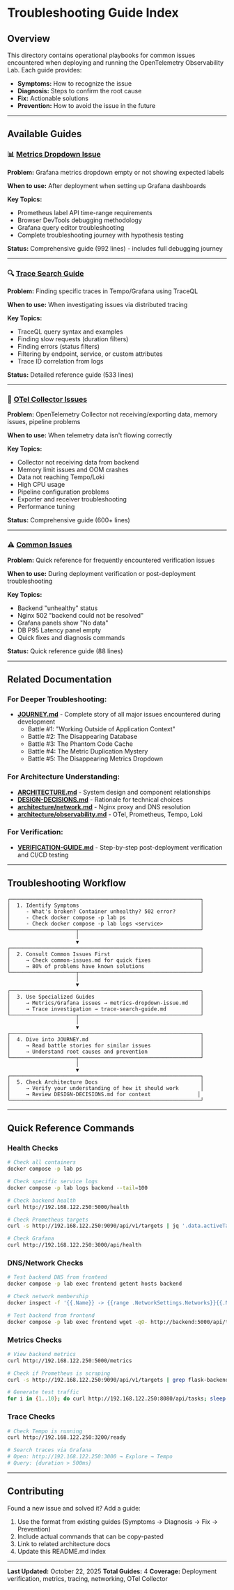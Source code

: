 # Troubleshooting Guide Index

## Overview

This directory contains operational playbooks for common issues encountered when deploying and running the OpenTelemetry Observability Lab. Each guide provides:

- **Symptoms:** How to recognize the issue
- **Diagnosis:** Steps to confirm the root cause
- **Fix:** Actionable solutions
- **Prevention:** How to avoid the issue in the future

---

## Available Guides

### 📊 **[Metrics Dropdown Issue](metrics-dropdown-issue.md)**
**Problem:** Grafana metrics dropdown empty or not showing expected labels

**When to use:** After deployment when setting up Grafana dashboards

**Key Topics:**
- Prometheus label API time-range requirements
- Browser DevTools debugging methodology
- Grafana query editor troubleshooting
- Complete troubleshooting journey with hypothesis testing

**Status:** Comprehensive guide (992 lines) - includes full debugging journey

---

### 🔍 **[Trace Search Guide](trace-search-guide.md)**
**Problem:** Finding specific traces in Tempo/Grafana using TraceQL

**When to use:** When investigating issues via distributed tracing

**Key Topics:**
- TraceQL query syntax and examples
- Finding slow requests (duration filters)
- Finding errors (status filters)
- Filtering by endpoint, service, or custom attributes
- Trace ID correlation from logs

**Status:** Detailed reference guide (533 lines)

---

### 🔧 **[OTel Collector Issues](otel-collector-issues.md)**
**Problem:** OpenTelemetry Collector not receiving/exporting data, memory issues, pipeline problems

**When to use:** When telemetry data isn't flowing correctly

**Key Topics:**
- Collector not receiving data from backend
- Memory limit issues and OOM crashes
- Data not reaching Tempo/Loki
- High CPU usage
- Pipeline configuration problems
- Exporter and receiver troubleshooting
- Performance tuning

**Status:** Comprehensive guide (600+ lines)

---

### ⚠️ **[Common Issues](common-issues.md)**
**Problem:** Quick reference for frequently encountered verification issues

**When to use:** During deployment verification or post-deployment troubleshooting

**Key Topics:**
- Backend "unhealthy" status
- Nginx 502 "backend could not be resolved"
- Grafana panels show "No data"
- DB P95 Latency panel empty
- Quick fixes and diagnosis commands

**Status:** Quick reference guide (88 lines)

---

## Related Documentation

### For Deeper Troubleshooting:
- **[JOURNEY.md](../JOURNEY.md)** - Complete story of all major issues encountered during development
  - Battle #1: "Working Outside of Application Context"
  - Battle #2: The Disappearing Database
  - Battle #3: The Phantom Code Cache
  - Battle #4: The Metric Duplication Mystery
  - Battle #5: The Disappearing Metrics Dropdown

### For Architecture Understanding:
- **[ARCHITECTURE.md](../ARCHITECTURE.md)** - System design and component relationships
- **[DESIGN-DECISIONS.md](../DESIGN-DECISIONS.md)** - Rationale for technical choices
- **[architecture/network.md](../architecture/network.md)** - Nginx proxy and DNS resolution
- **[architecture/observability.md](../architecture/observability.md)** - OTel, Prometheus, Tempo, Loki

### For Verification:
- **[VERIFICATION-GUIDE.md](../VERIFICATION-GUIDE.md)** - Step-by-step post-deployment verification and CI/CD testing

---

## Troubleshooting Workflow

```
┌─────────────────────────────────────────────────────────────┐
│  1. Identify Symptoms                                       │
│     - What's broken? Container unhealthy? 502 error?        │
│     - Check docker compose -p lab ps                        │
│     - Check docker compose -p lab logs <service>            │
└─────────────────────┬───────────────────────────────────────┘
                      │
                      ▼
┌─────────────────────────────────────────────────────────────┐
│  2. Consult Common Issues First                             │
│     → Check common-issues.md for quick fixes                │
│     → 80% of problems have known solutions                  │
└─────────────────────┬───────────────────────────────────────┘
                      │
                      ▼
┌─────────────────────────────────────────────────────────────┐
│  3. Use Specialized Guides                                  │
│     → Metrics/Grafana issues → metrics-dropdown-issue.md    │
│     → Trace investigation → trace-search-guide.md           │
└─────────────────────┬───────────────────────────────────────┘
                      │
                      ▼
┌─────────────────────────────────────────────────────────────┐
│  4. Dive into JOURNEY.md                                    │
│     → Read battle stories for similar issues                │
│     → Understand root causes and prevention                 │
└─────────────────────┬───────────────────────────────────────┘
                      │
                      ▼
┌─────────────────────────────────────────────────────────────┐
│  5. Check Architecture Docs                                 │
│     → Verify your understanding of how it should work       │
│     → Review DESIGN-DECISIONS.md for context               │
└─────────────────────────────────────────────────────────────┘
```

---

## Quick Reference Commands

### Health Checks
```bash
# Check all containers
docker compose -p lab ps

# Check specific service logs
docker compose -p lab logs backend --tail=100

# Check backend health
curl http://192.168.122.250:5000/health

# Check Prometheus targets
curl -s http://192.168.122.250:9090/api/v1/targets | jq '.data.activeTargets[] | {job: .labels.job, health: .health}'

# Check Grafana
curl http://192.168.122.250:3000/api/health
```

### DNS/Network Checks
```bash
# Test backend DNS from frontend
docker compose -p lab exec frontend getent hosts backend

# Check network membership
docker inspect -f '{{.Name}} -> {{range .NetworkSettings.Networks}}{{.Name}}{{end}}' $(docker compose -p lab ps -q)

# Test backend from frontend
docker compose -p lab exec frontend wget -qO- http://backend:5000/api/tasks
```

### Metrics Checks
```bash
# View backend metrics
curl http://192.168.122.250:5000/metrics

# Check if Prometheus is scraping
curl -s http://192.168.122.250:9090/api/v1/targets | grep flask-backend

# Generate test traffic
for i in {1..10}; do curl http://192.168.122.250:8080/api/tasks; sleep 1; done
```

### Trace Checks
```bash
# Check Tempo is running
curl http://192.168.122.250:3200/ready

# Search traces via Grafana
# Open: http://192.168.122.250:3000 → Explore → Tempo
# Query: {duration > 500ms}
```

---

## Contributing

Found a new issue and solved it? Add a guide:

1. Use the format from existing guides (Symptoms → Diagnosis → Fix → Prevention)
2. Include actual commands that can be copy-pasted
3. Link to related architecture docs
4. Update this README.md index

---

**Last Updated:** October 22, 2025
**Total Guides:** 4
**Coverage:** Deployment verification, metrics, tracing, networking, OTel Collector
